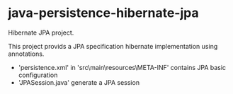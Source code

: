 java-persistence-hibernate-jpa
==========================

Hibernate JPA project.

This project provids a JPA specification hibernate implementation using annotations.

- 'persistence.xml' in 'src\main\resources\META-INF' contains JPA basic configuration
- 'JPASession.java' generate a JPA session
  
